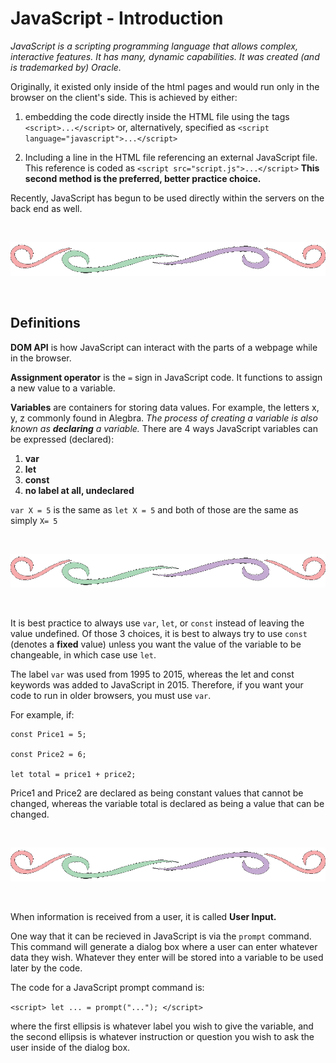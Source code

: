 # JavaScript - Introduction

*JavaScript is a scripting programming language that allows complex, interactive features.  It has many, dynamic capabilities.  It was created (and is trademarked by)  Oracle.*

Originally, it existed only inside of the html pages and would run only in the browser on the client's side.  This is achieved by either: 
1. embedding the code directly inside the HTML file using the tags `<script>...</script>` or, alternatively, specified as `<script language="javascript">...</script>`

2. Including a line in the HTML file referencing an external JavaScript file. This reference is coded as `<script src="script.js">...</script>`  **This second method is the preferred, better practice choice.**

Recently, JavaScript has begun to be used directly within the servers on the back end as well.

<br>

![divider line](divider.gif)

<br>

## Definitions

**DOM API** is how JavaScript can interact with the parts of a webpage while in the browser.

**Assignment operator** is the `=` sign in JavaScript code.  It functions to assign a new value to a variable.

**Variables** are containers for storing data values.  For example, the letters x, y, z commonly found in Alegbra.  *The process of creating a variable is also known as **declaring** a variable.* There are 4 ways JavaScript variables can be expressed (declared):
1. **var**
2. **let**
3. **const**
4. **no label at all, undeclared**

`var X = 5` is the same as `let X = 5` and both of those are the same as simply `X= 5`

<br>

![divider line](divider.gif)

<br>

It is best practice to always use `var`, `let`, or `const` instead of leaving the value undefined.  Of those 3 choices, it is best to always try to use `const` (denotes a **fixed** value) unless you want the value of the variable to be changeable, in which case use `let`.

The label `var` was used from 1995 to 2015, whereas the let and const keywords was added to JavaScript in 2015.  Therefore, if you want your code to run in older browsers, you must use `var`.


For example, if:
```
const Price1 = 5;

const Price2 = 6;

let total = price1 + price2;
```
Price1 and Price2 are declared as being constant values that cannot be changed, whereas the variable total is declared as being a value that can be changed.

<br>

![divider line](divider.gif)

<br>

When information is received from a user, it is called **User Input.**  

One way that it can be recieved in JavaScript is via the `prompt` command.  This command will generate a dialog box where a user can enter whatever data they wish.  Whatever they enter will be stored into a variable to be used later by the code.

The code for a JavaScript prompt command is:

`<script> let ... = prompt("..."); </script>` 

where the first ellipsis is whatever label you wish to give the variable, and the second ellipsis is whatever instruction or question you wish to ask the user inside of the dialog box.
